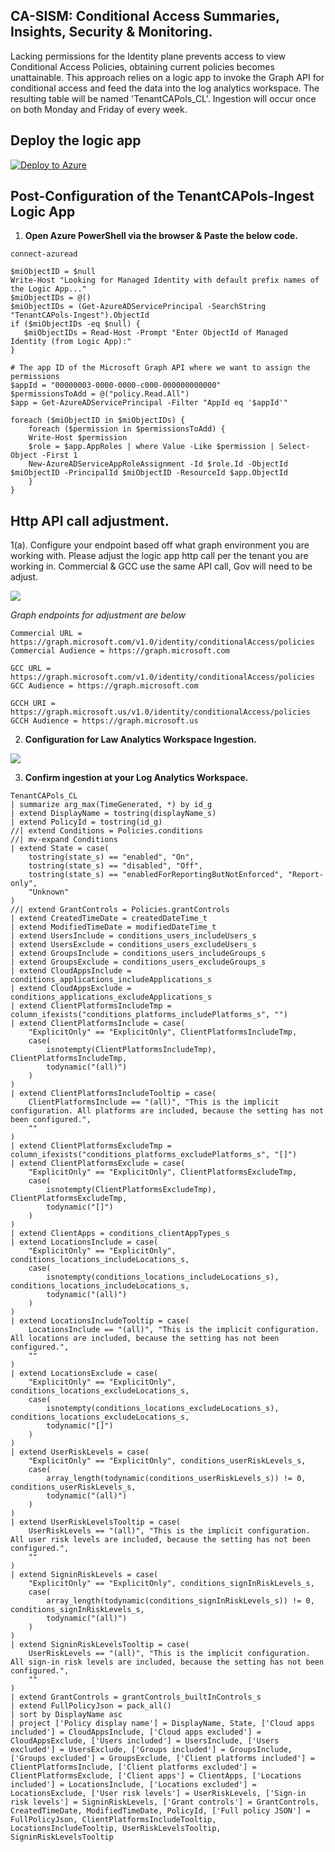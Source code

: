 ## CA-SISM: Conditional Access Summaries, Insights, Security & Monitoring. ##

Lacking permissions for the Identity plane prevents access to view Conditional Access Policies, obtaining current policies becomes unattainable. This approach relies on a logic app to invoke the Graph API for conditional access and feed the data into the log analytics workspace. The resulting table will be named 'TenantCAPols_CL'. Ingestion will occur once on both Monday and Friday of every week.

## Deploy the logic app

[![Deploy to Azure](https://aka.ms/deploytoazurebutton)](https://portal.azure.com/#create/Microsoft.Template/uri/https%3A%2F%2Fraw.githubusercontent.com%2FCyberlorians%2FLogicApps%2Fmain%2FTenantCAPols-Ingest.json)


## Post-Configuration of the TenantCAPols-Ingest Logic App


1.  **Open Azure PowerShell via the browser & Paste the below code.**

```
connect-azuread

$miObjectID = $null
Write-Host "Looking for Managed Identity with default prefix names of the Logic App..."
$miObjectIDs = @()
$miObjectIDs = (Get-AzureADServicePrincipal -SearchString "TenantCAPols-Ingest").ObjectId
if ($miObjectIDs -eq $null) {
   $miObjectIDs = Read-Host -Prompt "Enter ObjectId of Managed Identity (from Logic App):"
}

# The app ID of the Microsoft Graph API where we want to assign the permissions
$appId = "00000003-0000-0000-c000-000000000000"
$permissionsToAdd = @("policy.Read.All")
$app = Get-AzureADServicePrincipal -Filter "AppId eq '$appId'"

foreach ($miObjectID in $miObjectIDs) {
    foreach ($permission in $permissionsToAdd) {
    Write-Host $permission
    $role = $app.AppRoles | where Value -Like $permission | Select-Object -First 1
    New-AzureADServiceAppRoleAssignment -Id $role.Id -ObjectId $miObjectID -PrincipalId $miObjectID -ResourceId $app.ObjectId
    }
}
```

## Http API call adjustment. 

1(a). Configure your endpoint based off what graph environment you are working with. Please adjust the logic app http call per the tenant you are working in. Commercial & GCC use the same API call, Gov will need to be adjust.

![](https://github.com/Cyberlorians/uploadedimages/blob/main/autocapgetcond.png)

*Graph endpoints for adjustment are below*

```
Commercial URL = https://graph.microsoft.com/v1.0/identity/conditionalAccess/policies
Commercial Audience = https://graph.microsoft.com

GCC URL = https://graph.microsoft.com/v1.0/identity/conditionalAccess/policies
GCC Audience = https://graph.microsoft.com

GCCH URI = https://graph.microsoft.us/v1.0/identity/conditionalAccess/policies
GCCH Audience = https://graph.microsoft.us
```


2. **Configuration for Law Analytics Workspace Ingestion.**

![](https://github.com/Cyberlorians/uploadedimages/blob/main/cacismlaw.png)

3. **Confirm ingestion at your Log Analytics Workspace.**

```
TenantCAPols_CL
| summarize arg_max(TimeGenerated, *) by id_g
| extend DisplayName = tostring(displayName_s)
| extend PolicyId = tostring(id_g)
//| extend Conditions = Policies.conditions
//| mv-expand Conditions
| extend State = case(
    tostring(state_s) == "enabled", "On",
    tostring(state_s) == "disabled", "Off",
    tostring(state_s) == "enabledForReportingButNotEnforced", "Report-only",
    "Unknown"
)
//| extend GrantControls = Policies.grantControls
| extend CreatedTimeDate = createdDateTime_t
| extend ModifiedTimeDate = modifiedDateTime_t
| extend UsersInclude = conditions_users_includeUsers_s
| extend UsersExclude = conditions_users_excludeUsers_s
| extend GroupsInclude = conditions_users_includeGroups_s
| extend GroupsExclude = conditions_users_excludeGroups_s
| extend CloudAppsInclude = conditions_applications_includeApplications_s
| extend CloudAppsExclude = conditions_applications_excludeApplications_s
| extend ClientPlatformsIncludeTmp = column_ifexists("conditions_platforms_includePlatforms_s", "")
| extend ClientPlatformsInclude = case(
    "ExplicitOnly" == "ExplicitOnly", ClientPlatformsIncludeTmp,
    case(
        isnotempty(ClientPlatformsIncludeTmp), ClientPlatformsIncludeTmp, 
        todynamic("(all)")
    )
)
| extend ClientPlatformsIncludeTooltip = case(
    ClientPlatformsInclude == "(all)", "This is the implicit configuration. All platforms are included, because the setting has not been configured.",
    ""
)
| extend ClientPlatformsExcludeTmp = column_ifexists("conditions_platforms_excludePlatforms_s", "[]")
| extend ClientPlatformsExclude = case(
    "ExplicitOnly" == "ExplicitOnly", ClientPlatformsExcludeTmp,
    case(
        isnotempty(ClientPlatformsExcludeTmp), ClientPlatformsExcludeTmp,
        todynamic("[]")
    )
)
| extend ClientApps = conditions_clientAppTypes_s
| extend LocationsInclude = case(
    "ExplicitOnly" == "ExplicitOnly", conditions_locations_includeLocations_s,
    case(
        isnotempty(conditions_locations_includeLocations_s), conditions_locations_includeLocations_s,
        todynamic("(all)")
    )
)
| extend LocationsIncludeTooltip = case(
    LocationsInclude == "(all)", "This is the implicit configuration. All locations are included, because the setting has not been configured.",
    ""
)
| extend LocationsExclude = case(
    "ExplicitOnly" == "ExplicitOnly", conditions_locations_excludeLocations_s,
    case(
        isnotempty(conditions_locations_excludeLocations_s), conditions_locations_excludeLocations_s,
        todynamic("[]")
    )
)
| extend UserRiskLevels = case(
    "ExplicitOnly" == "ExplicitOnly", conditions_userRiskLevels_s,
    case(
        array_length(todynamic(conditions_userRiskLevels_s)) != 0, conditions_userRiskLevels_s,
        todynamic("(all)")
    )
)
| extend UserRiskLevelsTooltip = case(
    UserRiskLevels == "(all)", "This is the implicit configuration. All user risk levels are included, because the setting has not been configured.",
    ""
)
| extend SigninRiskLevels = case(
    "ExplicitOnly" == "ExplicitOnly", conditions_signInRiskLevels_s,
    case(
        array_length(todynamic(conditions_signInRiskLevels_s)) != 0, conditions_signInRiskLevels_s,
        todynamic("(all)")
    )
)
| extend SigninRiskLevelsTooltip = case(
    UserRiskLevels == "(all)", "This is the implicit configuration. All sign-in risk levels are included, because the setting has not been configured.",
    ""
)
| extend GrantControls = grantControls_builtInControls_s
| extend FullPolicyJson = pack_all()
| sort by DisplayName asc
| project ['Policy display name'] = DisplayName, State, ['Cloud apps included'] = CloudAppsInclude, ['Cloud apps excluded'] = CloudAppsExclude, ['Users included'] = UsersInclude, ['Users excluded'] = UsersExclude, ['Groups included'] = GroupsInclude, ['Groups excluded'] = GroupsExclude, ['Client platforms included'] = ClientPlatformsInclude, ['Client platforms excluded'] = ClientPlatformsExclude, ['Client apps'] = ClientApps, ['Locations included'] = LocationsInclude, ['Locations excluded'] = LocationsExclude, ['User risk levels'] = UserRiskLevels, ['Sign-in risk levels'] = SigninRiskLevels, ['Grant controls'] = GrantControls, CreatedTimeDate, ModifiedTimeDate, PolicyId, ['Full policy JSON'] = FullPolicyJson, ClientPlatformsIncludeTooltip, LocationsIncludeTooltip, UserRiskLevelsTooltip, SigninRiskLevelsTooltip
```


